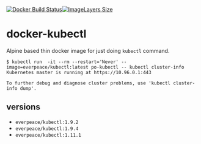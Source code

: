 [![Docker Build Status](https://img.shields.io/docker/build/everpeace/kubectl.svg)](https://hub.docker.com/r/everpeace/kubectl/)[![ImageLayers Size](https://img.shields.io/imagelayers/image-size/everpeace/kubectl/latest.svg)](https://hub.docker.com/r/everpeace/kubectl/)

# docker-kubectl
Alpine based thin docker image for just doing `kubectl` command.

```
$ kubectl run  -it --rm --restart='Never' --image=everpeace/kubectl:latest po-kubectl -- kubectl cluster-info
Kubernetes master is running at https://10.96.0.1:443

To further debug and diagnose cluster problems, use 'kubectl cluster-info dump'.
```

## versions
- `everpeace/kubectl:1.9.2`
- `everpeace/kubectl:1.9.4`
- `everpeace/kubectl:1.11.1`

